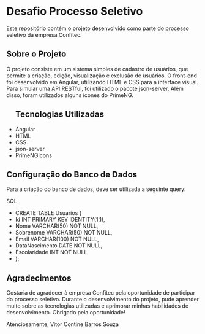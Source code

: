 <h1>Desafio Processo Seletivo</h1>
Este repositório contém o projeto desenvolvido como parte do processo seletivo da empresa Confitec.

<h2>Sobre o Projeto</h2>
<p>   O projeto consiste em um sistema simples de cadastro de usuários, que permite a criação, edição, visualização e exclusão de usuários. O front-end foi desenvolvido em Angular, utilizando HTML e CSS para a interface visual. Para simular uma API RESTful, foi utilizado o pacote json-server. Além disso, foram utilizados alguns ícones do PrimeNG.</p>

<ul><h2>Tecnologias Utilizadas</h2>
<li>Angular</li>
<li>HTML</li>
<li>CSS</li>
<li>json-server</li>
<li>PrimeNGIcons</li>
</ul>

<h2>Configuração do Banco de Dados</h2>
Para a criação do banco de dados, deve ser utilizada a seguinte query:

<p>SQL</p>

- CREATE TABLE Usuarios (
- Id INT PRIMARY KEY IDENTITY(1,1),
- Nome VARCHAR(50) NOT NULL,
- Sobrenome VARCHAR(50) NOT NULL,
- Email VARCHAR(100) NOT NULL,
- DataNascimento DATE NOT NULL,
- Escolaridade INT NOT NULL
- );

<h2>Agradecimentos</h2>
Gostaria de agradecer à empresa Confitec pela oportunidade de participar do processo seletivo. Durante o desenvolvimento do projeto, pude aprender muito sobre as tecnologias utilizadas e aprimorar minhas habilidades de desenvolvimento. Obrigado pela oportunidade!

Atenciosamente,
Vitor Contine Barros Souza
